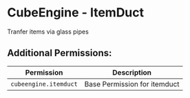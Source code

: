 # CubeEngine - ItemDuct
Tranfer items via glass pipes

## Additional Permissions:

| Permission | Description |
| --- | --- |
| `cubeengine.itemduct` | Base Permission for itemduct |